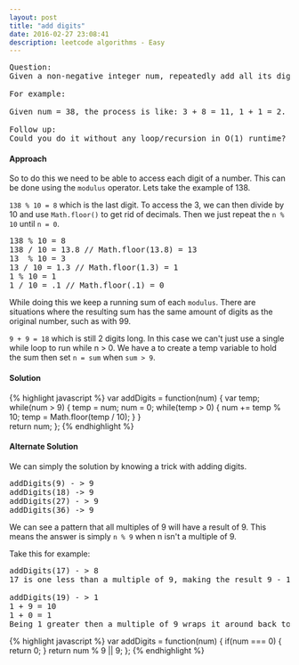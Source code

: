 ```yaml
---
layout: post
title: "add digits"
date: 2016-02-27 23:08:41
description: leetcode algorithms - Easy
---
```


<pre>
Question:
Given a non-negative integer num, repeatedly add all its digits until the result has only one digit.

For example:

Given num = 38, the process is like: 3 + 8 = 11, 1 + 1 = 2. Since 2 has only one digit, return it.

Follow up:
Could you do it without any loop/recursion in O(1) runtime?
</pre>

#### Approach
So to do this we need to be able to access each digit of a number. This can be done using the `modulus` operator. Lets take the example of 138.

`138 % 10 = 8` which is the last digit. To access the 3, we can then divide by 10 and use `Math.floor()` to get rid of decimals. Then we just repeat the `n % 10` until `n = 0`.
<pre>
138 % 10 = 8
138 / 10 = 13.8 // Math.floor(13.8) = 13
13  % 10 = 3
13 / 10 = 1.3 // Math.floor(1.3) = 1
1 % 10 = 1
1 / 10 = .1 // Math.floor(.1) = 0
</pre>
While doing this we keep a running sum of each `modulus`.  There are situations where the resulting sum has the same amount of digits as the original number, such as with 99. 

`9 + 9 = 18` which is still 2 digits long. In this case we can't just use a single while loop to run while n > 0. We have a to create a temp variable to hold the sum then set `n = sum` when `sum > 9`.

#### Solution
{% highlight javascript %}
var addDigits = function(num) {
    var temp;
    while(num > 9) {
        temp = num;
        num = 0;
        while(temp > 0) {
            num += temp % 10;
            temp = Math.floor(temp / 10);
        }
    }  
    return num;
};
{% endhighlight %}

#### Alternate Solution
We can simply the solution by knowing a trick with adding digits.
<pre>
addDigits(9) - > 9
addDigits(18) -> 9
addDigits(27) - > 9
addDigits(36) -> 9
</pre>

We can see a pattern that all multiples of 9 will have a result of 9. This means the answer is simply `n % 9` when n isn't a multiple of 9.

Take this for example:
<pre>
addDigits(17) - > 8
17 is one less than a multiple of 9, making the result 9 - 1 = 8

addDigits(19) - > 1
1 + 9 = 10
1 + 0 = 1
Being 1 greater then a multiple of 9 wraps it around back to 1
</pre>

{% highlight javascript %}
var addDigits = function(num) {
    if(num === 0) {
        return 0;
    }
    return num % 9 || 9;
};
{% endhighlight %}
